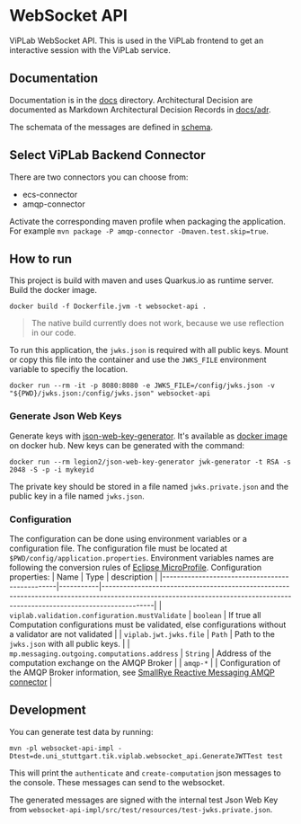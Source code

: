 # WebSocket API
ViPLab WebSocket API.
This is used in the ViPLab frontend to get an interactive session with the ViPLab service.

## Documentation
Documentation is in the [docs](docs) directory.
Architectural Decision are documented as Markdown Architectural Decision Records in [docs/adr](docs/adr).

The schemata of the messages are defined in [schema](schema).

## Select ViPLab Backend Connector
There are two connectors you can choose from:
* ecs-connector
* amqp-connector

Activate the corresponding maven profile when packaging the application.
For example `mvn package -P amqp-connector -Dmaven.test.skip=true`.

## How to run
This project is build with maven and uses Quarkus.io as runtime server.
Build the docker image.
```
docker build -f Dockerfile.jvm -t websocket-api .
```
> The native build currently does not work, because we use reflection in our code.

To run this application, the `jwks.json` is required with all public keys.
Mount or copy this file into the container and use the `JWKS_FILE` environment variable to specifiy the location.

```
docker run --rm -it -p 8080:8080 -e JWKS_FILE=/config/jwks.json -v "${PWD}/jwks.json:/config/jwks.json" websocket-api
```

### Generate Json Web Keys
Generate keys with [json-web-key-generator](https://github.com/Legion2/json-web-key-generator).
It's available as [docker image](https://hub.docker.com/repository/docker/legion2/json-web-key-generator) on docker hub.
New keys can be generated with the command:
```
docker run --rm legion2/json-web-key-generator jwk-generator -t RSA -s 2048 -S -p -i mykeyid
```
The private key should be stored in a file named `jwks.private.json` and the public key in a file named `jwks.json`.

### Configuration
The configuration can be done using environment variables or a configuration file.
The configuration file must be located at `$PWD/config/application.properties`.
Environment variables names are following the conversion rules of [Eclipse MicroProfile](https://github.com/eclipse/microprofile-config/blob/master/spec/src/main/asciidoc/configsources.asciidoc#default-configsources).
Configuration properties:
| Name                                           | Type      | description                                                                                                                                                              |
|------------------------------------------------|-----------|--------------------------------------------------------------------------------------------------------------------------------------------------------------------------|
| `viplab.validation.configuration.mustValidate` | `boolean` | If true all Computation configurations must be validated, else configurations without a validator are not validated                                                      |
| `viplab.jwt.jwks.file`                         | `Path`    | Path to the `jwks.json` with all public keys.                                                                                                                            |
| `mp.messaging.outgoing.computations.address`   | `String`  | Address of the computation exchange on the AMQP Broker                                                                                                                   |
| `amqp-*`                                       |           | Configuration of the AMQP Broker information, see [SmallRye Reactive Messaging AMQP connector](https://smallrye.io/smallrye-reactive-messaging/#_interacting_using_amqp) |

## Development
You can generate test data by running:
```
mvn -pl websocket-api-impl -Dtest=de.uni_stuttgart.tik.viplab.websocket_api.GenerateJWTTest test
```
This will print the `authenticate` and `create-computation` json messages to the console.
These messages can send to the websocket.

The generated messages are signed with the internal test Json Web Key from `websocket-api-impl/src/test/resources/test-jwks.private.json`.
